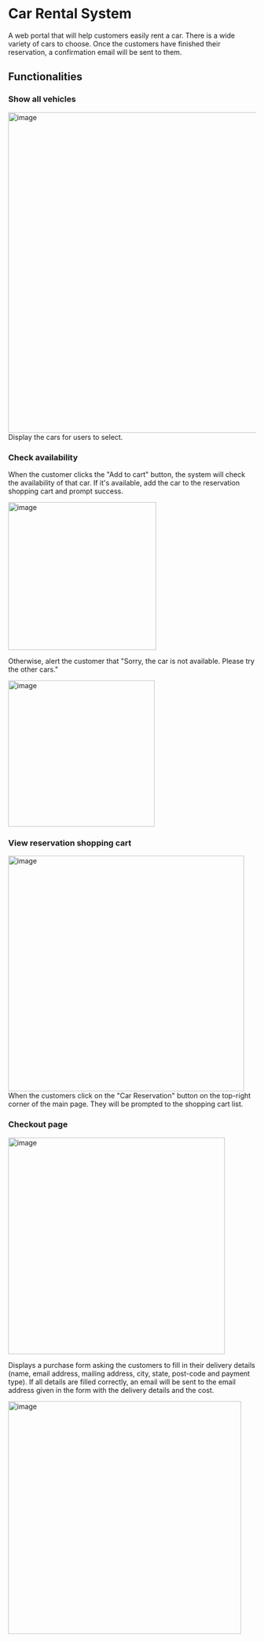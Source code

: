 # Car Rental System
A web portal that will help customers easily rent a car. 
There is a wide variety of cars to choose. 
Once the customers have finished their reservation, a confirmation email will be sent to them.

## Functionalities

### Show all vehicles 
  <img width="653" alt="image" src="https://user-images.githubusercontent.com/20553722/215366487-95103252-c507-4842-bd57-661f1c10064d.png">
  Display the cars for users to select.
  
### Check availability
  When the customer clicks the "Add to cart" button, the system will check the availability of that car. If it's available, add the car to the reservation shopping cart and prompt success.
  
  <img width="301" alt="image" src="https://user-images.githubusercontent.com/20553722/215366897-9bfb0a6c-b078-4d04-bb2c-e79868f9eed0.png">
  
  Otherwise, alert the customer that "Sorry, the car is not available. Please try the other cars." 
  
  <img width="298" alt="image" src="https://user-images.githubusercontent.com/20553722/215366979-26e8ea7e-a262-40ad-9a23-dd6f109e9447.png">

### View reservation shopping cart
  <img width="480" alt="image" src="https://user-images.githubusercontent.com/20553722/215367113-43bc3470-e051-49ff-82d9-241f4a92d045.png">
  When the customers click on the "Car Reservation" button on the top-right corner of the main page. They will be prompted to the shopping cart list.

### Checkout page
  <img width="441" alt="image" src="https://user-images.githubusercontent.com/20553722/215367378-fb812119-55a8-49fc-aa56-0c6e1218a6c1.png">

  Displays a purchase form asking the customers to fill in their delivery details (name, email address, mailing address, city, state, post-code and payment type). If all details are filled correctly, an email will be sent to the email address given in the form with the delivery details and the cost.

  <img width="474" alt="image" src="https://user-images.githubusercontent.com/20553722/215367421-305c2380-35ea-40b8-9ebc-0838a9669d3f.png">

  
